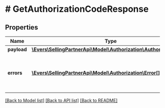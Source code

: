 # # GetAuthorizationCodeResponse

## Properties

Name | Type | Description | Notes
------------ | ------------- | ------------- | -------------
**payload** | [**\Evers\SellingPartnerApi\Model\Authorization\AuthorizationCode**](AuthorizationCode.md) |  | [optional]
**errors** | [**\Evers\SellingPartnerApi\Model\Authorization\Error[]**](Error.md) | A list of error responses returned when a request is unsuccessful. | [optional]

[[Back to Model list]](../../README.md#models) [[Back to API list]](../../README.md#endpoints) [[Back to README]](../../README.md)

